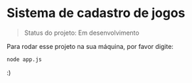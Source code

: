 <h1>Sistema de cadastro de jogos</h1>

> Status do projeto: Em desenvolvimento 

Para rodar esse projeto na sua máquina, por favor digite:

```
node app.js
```

:)
